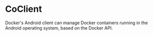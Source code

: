 # CoClient
Docker's Android client can manage Docker containers running in the Android operating system, based on the Docker API.
